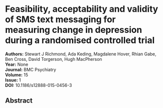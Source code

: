 # Feasibility, acceptability and validity of SMS text messaging for measuring change in depression during a randomised controlled trial

**Authors:** Stewart J Richmond, Ada Keding, Magdalene Hover, Rhian Gabe, Ben Cross, David Torgerson, Hugh MacPherson  
**Year:** None  
**Journal:** BMC Psychiatry  
**Volume:** 15  
**Issue:** 1  
**DOI:** 10.1186/s12888-015-0456-3  

## Abstract


